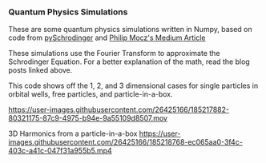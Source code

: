 ### Quantum Physics Simulations

These are some quantum physics simulations written in Numpy, based on code from [pySchrodinger](https://github.com/jakevdp/pySchrodinger "pySchrodinger") and [Philip Mocz's Medium Article](https://levelup.gitconnected.com/create-your-own-quantum-mechanics-simulation-with-python-51e215346798?gi=9b16411cffee  "Philip Mocz")

These simulations use the Fourier Transform to approximate the Schrodinger Equation. For a better explanation of the math, read the blog posts linked above. 

This code shows off the 1, 2, and 3 dimensional cases for single particles in orbital wells, free particles, and particle-in-a-box.



https://user-images.githubusercontent.com/26425166/185217882-80321175-87c9-4975-b94e-9a55109d8507.mov


3D Harmonics from a particle-in-a-box
https://user-images.githubusercontent.com/26425166/185218768-ec065aa0-3f4c-403c-a41c-047f31a955b5.mp4

